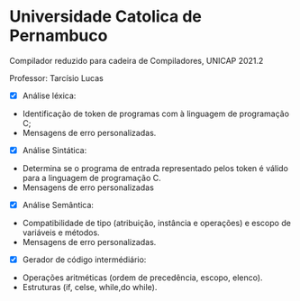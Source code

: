 # Universidade Catolica de Pernambuco

Compilador reduzido para cadeira de Compiladores, UNICAP 2021.2

Professor: Tarcísio Lucas

- [X] Análise léxica:
- Identificação de token de programas com à linguagem de programação C;
- Mensagens de erro personalizadas.
- [x] Análise Sintática:
- Determina se o programa de entrada representado pelos token é válido para a linguagem de programação C.
- Mensagens de erro personalizadas
- [x] Análise Semântica:
- Compatibilidade de tipo (atribuição, instância e operações) e escopo de variáveis e métodos.
- Mensagens de erro personalizadas.
- [x] Gerador de código intermédiário:
- Operações aritméticas (ordem de precedência, escopo, elenco).
- Estruturas (if, celse, while,do while).


